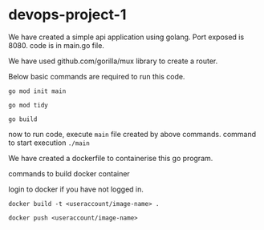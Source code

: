 # devops-project-1 

We have created a simple api application using golang. 
Port exposed is 8080.
code is in main.go file.


We have used github.com/gorilla/mux library to create a router.

Below basic commands are required to run this code.

`go mod init main`

`go mod tidy`

`go build`

now to run code, execute `main` file created by above commands.
command to start execution `./main`


We have created a dockerfile to containerise this go program.

commands to build docker container

login to docker if you have not logged in.

`docker build -t <useraccount/image-name> .`

`docker push <useraccount/image-name>`

